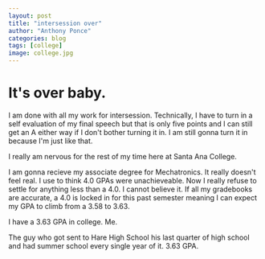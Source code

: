```yaml
---
layout: post
title: "intersession over"
author: "Anthony Ponce"
categories: blog
tags: [college]
image: college.jpg
---
```

# It's over baby.

I am done with all my work for intersession. Technically, I have to turn in a self evaluation of my final speech but that is only five points and I can still get an A either way if I don't bother turning it in. I am still gonna turn it in because I'm just like that.

I really am nervous for the rest of my time here at Santa Ana College. 

I am gonna recieve my associate degree for Mechatronics. It really doesn't feel real. I use to think 4.0 GPAs were unachieveable. Now I really refuse to settle for anything less than a 4.0. I cannot believe it. If all my gradebooks are accurate, a 4.0 is locked in for this past semester meaning I can expect my GPA to climb from a 3.58 to 3.63.

I have a 3.63 GPA in college. Me.

The guy who got sent to Hare High School his last quarter of high school and had summer school every single year of it. 3.63 GPA.
